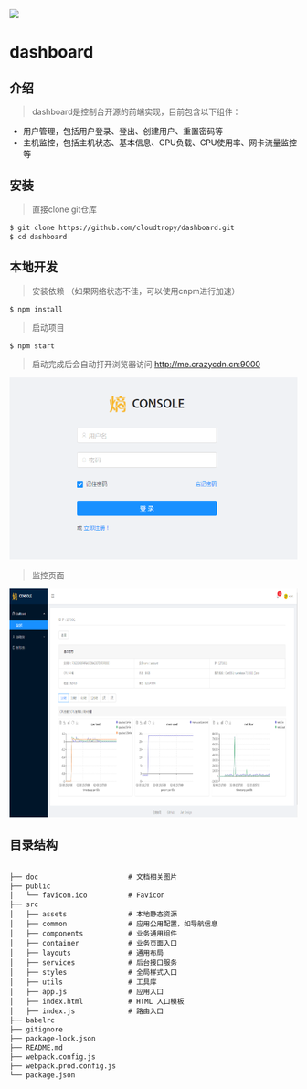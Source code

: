 ![](./doc/favicon.ico)

# dashboard

## 介绍

> dashboard是控制台开源的前端实现，目前包含以下组件：   

 
* 用户管理，包括用户登录、登出、创建用户、重置密码等
* 主机监控，包括主机状态、基本信息、CPU负载、CPU使用率、网卡流量监控等

## 安装

> 直接clone git仓库    

    $ git clone https://github.com/cloudtropy/dashboard.git
    $ cd dashboard

## 本地开发

> 安装依赖 （如果网络状态不佳，可以使用cnpm进行加速）

    $ npm install

> 启动项目

    $ npm start

> 启动完成后会自动打开浏览器访问 http://me.crazycdn.cn:9000

![](./doc/login.png)

> 监控页面

<img src="./doc/hostmonitor.png" style="width: 760px;height: 400px" alt="">

## 目录结构

```

├── doc                      # 文档相关图片
├── public
│   └── favicon.ico          # Favicon
├── src
│   ├── assets               # 本地静态资源
│   ├── common               # 应用公用配置，如导航信息
│   ├── components           # 业务通用组件
│   ├── container            # 业务页面入口
│   ├── layouts              # 通用布局
│   ├── services             # 后台接口服务
│   ├── styles               # 全局样式入口
│   ├── utils                # 工具库
│   ├── app.js               # 应用入口
│   ├── index.html           # HTML 入口模板
│   ├── index.js             # 路由入口
├── babelrc                 
├── gitignore               
├── package-lock.json                 
├── README.md
├── webpack.config.js                 
├── webpack.prod.config.js                 
└── package.json

```


